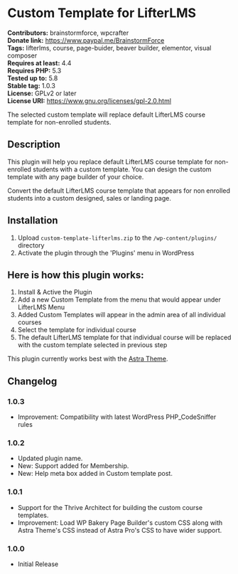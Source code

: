 # Custom Template for LifterLMS #
**Contributors:** brainstormforce, wpcrafter  
**Donate link:** https://www.paypal.me/BrainstormForce  
**Tags:** lifterlms, course, page-buider, beaver builder, elementor, visual composer  
**Requires at least:** 4.4  
**Requires PHP:** 5.3  
**Tested up to:** 5.8  
**Stable tag:** 1.0.3  
**License:** GPLv2 or later  
**License URI:** https://www.gnu.org/licenses/gpl-2.0.html  

The selected custom template will replace default LifterLMS course template for non-enrolled students.

## Description ##

This plugin will help you replace default LifterLMS course template for non-enrolled students with a custom template. You can design the custom template with any page builder of your choice.

Convert the default LifterLMS course template that appears for non enrolled students into a custom designed, sales or landing page.

## Installation ##

1. Upload `custom-template-lifterlms.zip` to the `/wp-content/plugins/` directory
2. Activate the plugin through the 'Plugins' menu in WordPress

## Here is how this plugin works: ##
1. Install & Active the Plugin
2. Add a new Custom Template from the menu that would appear under LifterLMS Menu
3. Added Custom Templates will appear in the admin area of all individual courses
4. Select the template for individual course
5. The default LifterLMS template for that individual course will be replaced with the custom template selected in previous step

This plugin currently works best with the <a href="https://wpastra.com/?utm_source=wp-org&utm_medium=readme&utm_campaign=custom-templates-lifterlms">Astra Theme</a>.

## Changelog ##

### 1.0.3 ###
* Improvement: Compatibility with latest WordPress PHP_CodeSniffer rules

### 1.0.2 ###
* Updated plugin name.
* New: Support added for Membership.
* New: Help meta box added in Custom template post.

### 1.0.1 ###
* Support for the Thrive Architect for building the custom course templates.
* Improvement: Load WP Bakery Page Builder's custom CSS along with Astra Theme's CSS instead of Astra Pro's CSS to have wider support.

### 1.0.0 ###
* Initial Release
